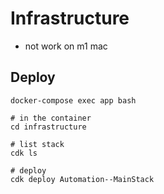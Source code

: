 # Infrastructure

- not work on m1 mac

## Deploy

```shell
docker-compose exec app bash

# in the container
cd infrastructure

# list stack
cdk ls

# deploy
cdk deploy Automation--MainStack
```
